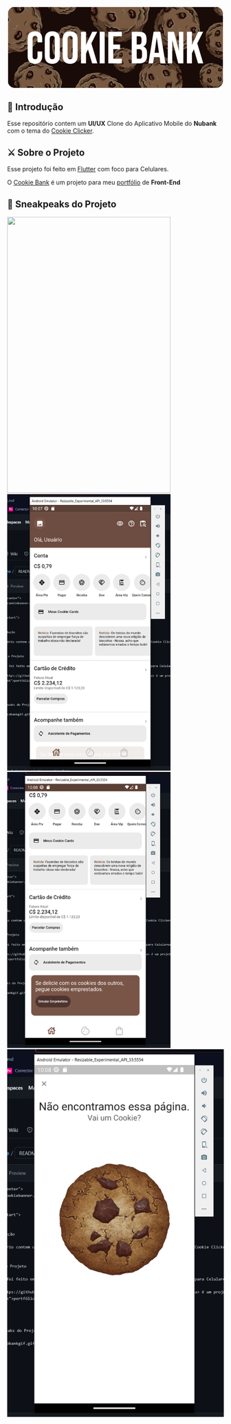 <div align="center">
<img src="./cookiebanner.png" width="500" height="187.5">


<div align="start">


## 🤗 Introdução

Esse repositório contem um **UI/UX** Clone do Aplicativo Mobile do **Nubank** com o tema do [Cookie Clicker](https://orteil.dashnet.org/cookieclicker/).


## ⚔️ Sobre o Projeto

Esse projeto foi feito em <a href="https://flutter.dev" target="_blank">Flutter</a> com foco para Celulares. <br> 

O <a href="https://github.com/amoreira2003/Nubank-FlutterClone" target="_blank">Cookie Bank</a> é um projeto para meu <a href="https://github.com/amoreira2003" target="_blank">portfólio</a> de **Front-End**

  <div>
<div>

## 📸 Sneakpeaks do Projeto

<img width="379.5" height="642.5" src="./cobankgif.gif"> <img width="379.5" height="642.5" src="./image.png"> <img width="379.5" height="642.5" src="./image2.png"> <img src="./image3.png">

